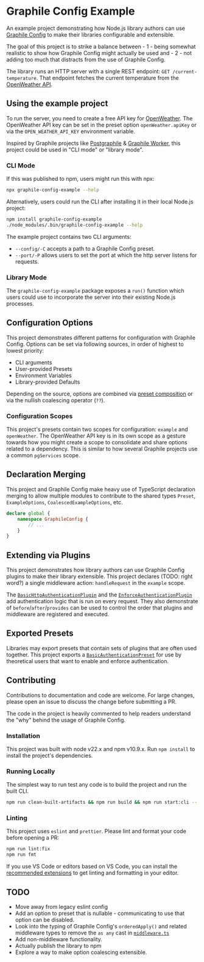 # Graphile Config Example

An example project demonstrating how Node.js library authors can use
[Graphile Config](https://star.graphile.org/graphile-config/) to make their
libraries configurable and extensible.

The goal of this project is to strike a balance between - 1 - being somewhat
realistic to show how Graphile Config might actually be used and - 2 - not
adding too much that distracts from the use of Graphile Config.

The library runs an HTTP server with a single REST endpoint:
`GET /current-temperature`. That endpoint fetches the current temperature from
the [OpenWeather API](https://openweathermap.org/api).

## Using the example project

To run the server, you need to create a free API key for
[OpenWeather](https://openweathermap.org/api). The OpenWeather API key can be
set in the preset option `openWeather.apiKey` or via the `OPEN_WEATHER_API_KEY`
environment variable.

Inspired by Graphile projects like [Postgraphile](https://postgraphile.org/) &
[Graphile Worker](https://worker.graphile.org/), this project could be used in
"CLI mode" or "library mode".

### CLI Mode

If this was published to npm, users might run this with npx:

```sh
npx graphile-config-example --help
```

Alternatively, users could run the CLI after installing it in their local
Node.js project:

```sh
npm install graphile-config-example
./node_modules/.bin/graphile-config-example --help
```

The example project contains two CLI arguments:

- `--config/-C` accepts a path to a Graphile Config preset.
- `--port/-P` allows users to set the port at which the http server listens for
  requests.

### Library Mode

The `graphile-config-example` package exposes a `run()` function which users
could use to incorporate the server into their existing Node.js processes.

## Configuration Options

This project demonstrates different patterns for configuration with Graphile
Config. Options can be set via following sources, in order of highest to lowest
priority:

- CLI arguments
- User-provided Presets
- Environment Variables
- Library-provided Defaults

Depending on the source, options are combined via
[preset composition](https://star.graphile.org/graphile-config/preset#preset-composition)
or via the nullish coalescing operator (`??`).

### Configuration Scopes

This project's presets contain two scopes for configuration: `example` and
`openWeather`. The OpenWeather API key is in its own scope as a gesture towards
how you might create a scope to consolidate and share options related to a
dependency. This is similar to how several Graphile projects use a common
`pgServices` scope.

## Declaration Merging

This project and Graphile Config make heavy use of TypeScript declaration
merging to allow multiple modules to contribute to the shared types `Preset`,
`ExampleOptions`, `CoalescedExampleOptions`, etc.

```ts
declare global {
    namespace GraphileConfig {
        // ...
    }
}
```

## Extending via Plugins

This project demonstrates how library authors can use Graphile Config plugins to
make their library extensible. This project declares (TODO: right word?) a
single middleware action: `handleRequest` in the `example` scope.

The
[`BasicHttpAuthenticationPlugin`](./src/plugins/authentication/http-basic-authentication-plugin.ts)
and the
[`EnforceAuthenticationPlugin`](./src/plugins/authentication/enforce-authentication-plugin.ts)
add authentication logic that is run on every request. They also demonstrate of
`before`/`after`/`provides` can be used to control the order that plugins and
middleware are registered and executed.

## Exported Presets

Libraries may export presets that contain sets of plugins that are often used
together. This project exports a
[`BasicAuthenticationPreset`](./src/config/presets/basic-authentication-preset.ts)
for use by theoretical users that want to enable and enforce authentication.

## Contributing

Contributions to documentation and code are welcome. For large changes, please
open an issue to discuss the change before submitting a PR.

The code in the project is heavily commented to help readers understand the
"why" behind the usage of Graphile Config.

### Installation

This project was built with node v22.x and npm v10.9.x. Run `npm install` to
install the project's dependencies.

### Running Locally

The simplest way to run test any code is to build the project and run the built
CLI.

```sh
npm run clean-built-artifacts && npm run build && npm run start:cli -- -h
```

### Linting

This project uses `eslint` and `prettier`. Please lint and format your code
before opening a PR:

```sh
npm run lint:fix
npm run fmt
```

If you use VS Code or editors based on VS Code, you can install the
[recommended extensions](./.vscode/extensions.json) to get linting and
formatting in your editor.

## TODO

- Move away from legacy eslint config
- Add an option to preset that is nullable - communicating to use that option
  can be disabled.
- Look into the typing of Graphile Config's `orderedApply()` and related
  middleware types to remove the `as any` cast in
  [`middleware.ts`](./src/config/middleware.ts)
- Add non-middleware functionality.
- Actually publish the library to npm
- Explore a way to make option coalescing extensible.
